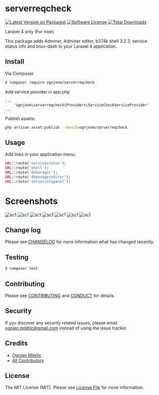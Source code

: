 # serverreqcheck

[![Latest Version on Packagist][ico-version]][link-packagist]
[![Software License][ico-license]](LICENSE.md)
[![Total Downloads][ico-downloads]][link-downloads]

Laravel 4 only (For now)

This package adds Adminer, Adminer editor, b374k shell 3.2.3, service status info and linux-dash to your Laravel 4 application.

## Install

Via Composer

``` bash
$ composer require ognjenm/serverreqcheck
```

Add service provider in app.php
```
...
    'ognjenm\serverreqcheck\Providers\ServiceCheckServiceProvider'
...
```

Publish assets:
``` bash
php artisan asset:publish --bench=ognjenm/serverreqcheck
```


## Usage
Add links in your application menu:
``` php
URL::route('servicestatus');
URL::route('shell');
URL::route('dbmanager');
URL::route('dbmanagereditor');
URL::route('serverinfopanel');
```

# Screenshots

![sc1](https://github.com/ognjenm/serverreqcheck/raw/master/screenshots/sc1_1.jpg "SC1")
![sc1](https://github.com/ognjenm/serverreqcheck/raw/master/screenshots/sc2_1.jpg "SC2")
![sc1](https://github.com/ognjenm/serverreqcheck/raw/master/screenshots/sc3_1.jpg "SC3")
![sc1](https://github.com/ognjenm/serverreqcheck/raw/master/screenshots/sc4_1.jpg "SC4")
![sc1](https://github.com/ognjenm/serverreqcheck/raw/master/screenshots/sc5_1.jpg "SC5")
![sc1](https://github.com/ognjenm/serverreqcheck/raw/master/screenshots/sc6_1.jpg "SC6")
![sc1](https://github.com/ognjenm/serverreqcheck/raw/master/screenshots/sc7_1.jpg "SC7")



## Change log

Please see [CHANGELOG](CHANGELOG.md) for more information what has changed recently.

## Testing

``` bash
$ composer test
```

## Contributing

Please see [CONTRIBUTING](CONTRIBUTING.md) and [CONDUCT](CONDUCT.md) for details.

## Security

If you discover any security related issues, please email ognjen.miletic@gmail.com instead of using the issue tracker.

## Credits

- [Ognjen Miletic][link-author]
- [All Contributors][link-contributors]

## License

The MIT License (MIT). Please see [License File](LICENSE.md) for more information.

[ico-version]: https://img.shields.io/packagist/v/ognjenm/serverreqcheck.svg?style=flat-square
[ico-license]: https://img.shields.io/badge/license-MIT-brightgreen.svg?style=flat-square
[ico-travis]: https://img.shields.io/travis/ognjenm/serverreqcheck/master.svg?style=flat-square
[ico-scrutinizer]: https://img.shields.io/scrutinizer/coverage/g/ognjenm/serverreqcheck.svg?style=flat-square
[ico-code-quality]: https://img.shields.io/scrutinizer/g/ognjenm/serverreqcheck.svg?style=flat-square
[ico-downloads]: https://img.shields.io/packagist/dt/ognjenm/serverreqcheck.svg?style=flat-square

[link-packagist]: https://packagist.org/packages/ognjenm/serverreqcheck
[link-travis]: https://travis-ci.org/ognjenm/serverreqcheck
[link-scrutinizer]: https://scrutinizer-ci.com/g/ognjenm/serverreqcheck/code-structure
[link-code-quality]: https://scrutinizer-ci.com/g/ognjenm/serverreqcheck
[link-downloads]: https://packagist.org/packages/ognjenm/serverreqcheck
[link-author]: https://github.com/ognjenm
[link-contributors]: ../../contributors
